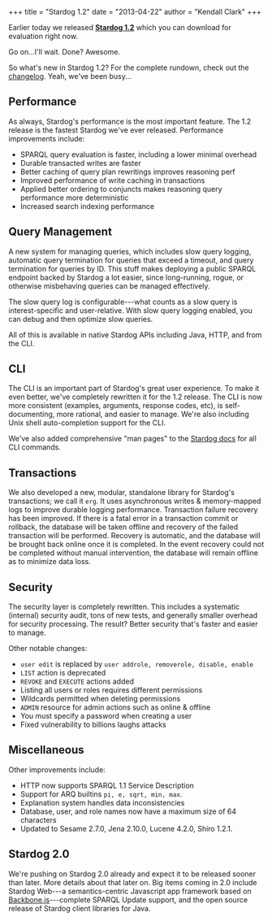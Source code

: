 +++
title = "Stardog 1.2"
date = "2013-04-22"
author = "Kendall Clark" 
+++

Earlier today we released [**Stardog 1.2**](http://stardog.com/) which
you can download for evaluation right now.<!--more-->

Go on...I'll wait. Done? Awesome.

So what's new in Stardog 1.2? For the complete rundown, check out the
[changelog](http://stardog.com/docs/RELEASE_NOTES.txt). Yeah, we've
been busy...

## Performance

As always, Stardog's  performance is the most important feature. The 1.2 release is the fastest Stardog we've ever released. Performance improvements include:

* SPARQL query evaluation is faster, including a lower minimal overhead
* Durable transacted writes are faster
* Better caching of query plan rewritings improves reasoning perf
* Improved performance of write caching in transactions
* Applied better ordering to conjuncts makes reasoning query performance more deterministic
* Increased search indexing performance 

## Query Management

A new system for managing queries, which includes slow query logging, automatic query termination for queries that exceed a timeout, and query termination for queries by ID. This stuff makes deploying a public SPARQL endpoint backed by Stardog a lot easier, since long-running, rogue, or otherwise misbehaving queries can be managed effectively.

The slow query log is configurable---what counts as a slow query is interest-specific and user-relative. With slow query logging enabled, you can debug and then optimize slow queries.

All of this is available in native Stardog APIs including Java, HTTP, and from the CLI.

## CLI

The CLI is an important part of Stardog's great user experience. To make it even better, we've completely rewritten it for the 1.2 release. The CLI is now more consistent (examples, arguments, response codes, etc), is self-documenting, more rational, and easier to manage. We're also including Unix shell auto-completion support for the CLI.

We've also added comprehensive "man pages" to the [Stardog docs](http://stardog.com/docs/) for all CLI commands.

## Transactions

We also developed a new, modular, standalone library for Stardog's transactions; we call it `erg`. It uses asynchronous writes & memory-mapped logs to improve durable logging performance. Transaction failure recovery has been improved. If there is a fatal error in a transaction commit or rollback, the database will be taken offline and recovery of the failed transaction will be performed. Recovery is automatic, and the database will be brought back online once it is completed.  In the event recovery could not be completed without manual intervention, the database will remain offline as to minimize data loss.

## Security

The security layer is completely rewritten. This includes a systematic (internal) security audit, tons of new tests, and generally smaller overhead for security processing. The result? Better security that's faster and easier to manage. 

Other notable changes:

* `user edit` is replaced by `user addrole, removerole, disable, enable`
* `LIST` action is deprecated
* `REVOKE` and `EXECUTE` actions added
* Listing all users or roles requires different permissions
* Wildcards permitted when deleting permissions
* `ADMIN` resource for admin actions such as online & offline
* You must specify a password when creating a user
* Fixed vulnerability to billions laughs attacks

## Miscellaneous

Other improvements include:

* HTTP now supports SPARQL 1.1 Service Description
* Support for ARQ builtins `pi, e, sqrt, min, max`.
* Explanation system handles data inconsistencies
* Database, user, and role names now have a maximum size of 64
characters
* Updated to Sesame 2.7.0, Jena 2.10.0, Lucene 4.2.0, Shiro 1.2.1.

## Stardog 2.0

We're pushing on Stardog 2.0 already and expect it to be released
sooner than later. More details about that later on. Big items coming
in 2.0 include Stardog Web---a semantics-centric Javascript app
framework based on [Backbone.js](http://backbonejs.org/)---complete
SPARQL Update support, and the open source release of Stardog client
libraries for Java.
